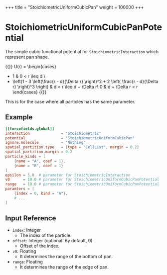 +++
title = "StoichiometricUniformCubicPan"
weight = 100000
+++

# StoichiometricUniformCubicPanPotential

The simple cubic functional potential for `StoichiometricInteraction` which represent pan shape.

{{<katex display>}}
U(r) = \begin{cases}
- 1 & 0 < r \leq d \\
- \left(1 - 3 \left(\frac{r - d}{\Delta r} \right)^2 + 2 \left( \frac{r - d}{\Delta r} \right)^3 \right) & d < r \leq d + \Delta r\\
0 & d + \Delta r < r
\end{cases}
{{</katex>}}

This is for the case where all particles has the same parameter.

## Example

```toml
[[forcefields.global]]
interaction              = "Stoichiometric"
potential                = "StoichiometricUniformCubicPan"
ignore.molecule          = "Nothing"
spatial_partition.type   = {type = "CellList", margin = 0.2}
spatial_partition.margin = 0.2
particle_kinds = [
    {name = "A", coef = 1},
    {name = "B", coef = 1}
]
epsilon = 5.0  # parameter for StoichiometricInteraction
v0      = 10.0 # parameter for StoichiometricUniformCubicPanPotential
range   = 10.0 # parameter for StoichiometricUniformCubicPanPotential
paramters = [
    {index = 0, kind = "A"},
    # ...
]
```

## Input Reference
- `index`: Integer
  - The index of the particle.
- `offset`: Integer (optional. By default, 0)
  - Offset of the index.
- `v0`: Floating
  - It determines the range of the bottom of pan.
- `range`: Floating
  - It determines the range of the edge of pan.

